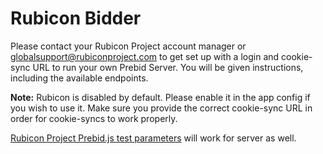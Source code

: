 # Rubicon Bidder

Please contact your Rubicon Project account manager or globalsupport@rubiconproject.com to get set up with a login and cookie-sync URL to run your own Prebid Server. You will be given instructions, including the available endpoints.

**Note:** Rubicon is disabled by default. Please enable it in the app config if you wish to use it. Make sure you provide the correct cookie-sync URL in order for cookie-syncs to work properly.

[Rubicon Project Prebid.js test parameters](https://github.com/prebid/Prebid.js/blob/master/modules/rubiconBidAdapter.md) will work for server as well.
